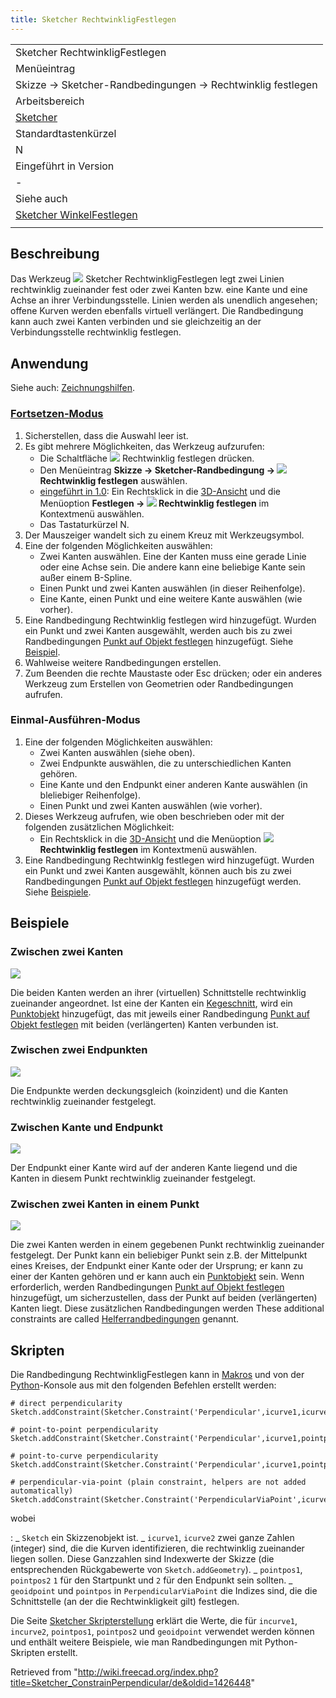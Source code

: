 ```yaml
---
title: Sketcher RechtwinkligFestlegen
---
```


|                                                                                      |
| ------------------------------------------------------------------------------------ |
| Sketcher RechtwinkligFestlegen                                                       |
| Menüeintrag                                                                          |
| Skizze → Sketcher-Randbedingungen → Rechtwinklig festlegen                           |
| Arbeitsbereich                                                                       |
| [Sketcher](/Sketcher_Workbench/de "Sketcher Workbench/de")                           |
| Standardtastenkürzel                                                                 |
| N                                                                                    |
| Eingeführt in Version                                                                |
| -                                                                                    |
| Siehe auch                                                                           |
| [Sketcher WinkelFestlegen](/Sketcher_ConstrainAngle/de "Sketcher ConstrainAngle/de") |
|                                                                                      |

## Beschreibung

Das Werkzeug ![](/images/Sketcher_ConstrainPerpendicular.svg) Sketcher RechtwinkligFestlegen legt zwei Linien rechtwinklig zueinander fest oder zwei Kanten bzw. eine Kante und eine Achse an ihrer Verbindungsstelle. Linien werden als unendlich angesehen; offene Kurven werden ebenfalls virtuell verlängert. Die Randbedingung kann auch zwei Kanten verbinden und sie gleichzeitig an der Verbindungsstelle rechtwinklig festlegen.

## Anwendung

Siehe auch: [Zeichnungshilfen](/Sketcher_Workbench/de#Zeichnungshilfen "Sketcher Workbench/de").

### [Fortsetzen-Modus](/Sketcher_Workbench/de#Fortsetzen-Modi "Sketcher Workbench/de")

1. Sicherstellen, dass die Auswahl leer ist.
2. Es gibt mehrere Möglichkeiten, das Werkzeug aufzurufen:
   - Die Schaltfläche ![](/images/Sketcher_ConstrainPerpendicular.svg) Rechtwinklig festlegen drücken.
   - Den Menüeintrag **Skizze → Sketcher-Randbedingung → ![](/images/Sketcher_ConstrainPerpendicular.svg) Rechtwinklig festlegen** auswählen.
   - [eingeführt in 1.0](/Release_notes_1.0/de "Release notes 1.0/de"): Ein Rechtsklick in die [3D-Ansicht](/3D_view/de "3D view/de") und die Menüoption **Festlegen → ![](/images/Sketcher_ConstrainPerpendicular.svg) Rechtwinklig festlegen** im Kontextmenü auswählen.
   - Das Tastaturkürzel N.
3. Der Mauszeiger wandelt sich zu einem Kreuz mit Werkzeugsymbol.
4. Eine der folgenden Möglichkeiten auswählen:
   - Zwei Kanten auswählen. Eine der Kanten muss eine gerade Linie oder eine Achse sein. Die andere kann eine beliebige Kante sein außer einem B-Spline.
   - Einen Punkt und zwei Kanten auswählen (in dieser Reihenfolge).
   - Eine Kante, einen Punkt und eine weitere Kante auswählen (wie vorher).
5. Eine Randbedingung Rechtwinklig festlegen wird hinzugefügt. Wurden ein Punkt und zwei Kanten ausgewählt, werden auch bis zu zwei Randbedingungen [Punkt auf Objekt festlegen](/Sketcher_ConstrainPointOnObject/de "Sketcher ConstrainPointOnObject/de") hinzugefügt. Siehe [Beispiel](#Zwischen_zwei_Kanten_in_einem_Punkt).
6. Wahlweise weitere Randbedingungen erstellen.
7. Zum Beenden die rechte Maustaste oder Esc drücken; oder ein anderes Werkzeug zum Erstellen von Geometrien oder Randbedingungen aufrufen.

### Einmal-Ausführen-Modus

1. Eine der folgenden Möglichkeiten auswählen:
   - Zwei Kanten auswählen (siehe oben).
   - Zwei Endpunkte auswählen, die zu unterschiedlichen Kanten gehören.
   - Eine Kante und den Endpunkt einer anderen Kante auswählen (in bleliebiger Reihenfolge).
   - Einen Punkt und zwei Kanten auswählen (wie vorher).
2. Dieses Werkzeug aufrufen, wie oben beschrieben oder mit der folgenden zusätzlichen Möglichkeit:
   - Ein Rechtsklick in die [3D-Ansicht](/3D_view/de "3D view/de") und die Menüoption **![](/images/Sketcher_ConstrainPerpendicular.svg) Rechtwinklig festlegen** im Kontextmenü auswählen.
3. Eine Randbedingung Rechtwinklg festlegen wird hinzugefügt. Wurden ein Punkt und zwei Kanten ausgewählt, können auch bis zu zwei Randbedingungen [Punkt auf Objekt festlegen](/Sketcher_ConstrainPointOnObject/de "Sketcher ConstrainPointOnObject/de") hinzugefügt werden. Siehe [Beispiele](#Zwischen_zwei_Kanten_in_einem_Punkt).

## Beispiele

### Zwischen zwei Kanten

![](/images/Sketcher_ConsraintPerpendicular_mode1.png)

Die beiden Kanten werden an ihrer (virtuellen) Schnittstelle rechtwinklig zueinander angeordnet. Ist eine der Kanten ein [Kegeschnitt](/Sketcher_Workbench/de#Sketcher_CompCreateConic "Sketcher Workbench/de"), wird ein [Punktobjekt](/Sketcher_CreatePoint/de "Sketcher CreatePoint/de") hinzugefügt, das mit jeweils einer Randbedingung [Punkt auf Objekt festlegen](/Sketcher_ConstrainPointOnObject/de "Sketcher ConstrainPointOnObject/de") mit beiden (verlängerten) Kanten verbunden ist.

### Zwischen zwei Endpunkten

![](/images/Sketcher_ConsraintPerpendicular_mode2.png)

Die Endpunkte werden deckungsgleich (koinzident) und die Kanten rechtwinklig zueinander festgelegt.

### Zwischen Kante und Endpunkt

![](/images/Sketcher_ConsraintPerpendicular_mode3.png)

Der Endpunkt einer Kante wird auf der anderen Kante liegend und die Kanten in diesem Punkt rechtwinklig zueinander festgelegt.

### Zwischen zwei Kanten in einem Punkt

![](/images/Sketcher_ConsraintPerpendicular_mode4.png)

Die zwei Kanten werden in einem gegebenen Punkt rechtwinklig zueinander festgelegt. Der Punkt kann ein beliebiger Punkt sein z.B. der Mittelpunkt eines Kreises, der Endpunkt einer Kante oder der Ursprung; er kann zu einer der Kanten gehören und er kann auch ein [Punktobjekt](/Sketcher_CreatePoint/de "Sketcher CreatePoint/de") sein. Wenn erforderlich, werden Randbedingungen [Punkt auf Objekt festlegen](/Sketcher_ConstrainPointOnObject/de "Sketcher ConstrainPointOnObject/de") hinzugefügt, um sicherzustellen, dass der Punkt auf beiden (verlängerten) Kanten liegt. Diese zusätzlichen Randbedingungen werden These additional constraints are called [Helferrandbedingungen](/Sketcher_helper_constraint/de "Sketcher helper constraint/de") genannt.

## Skripten

Die Randbedingung RechtwinkligFestlegen kann in [Makros](/Macros/de "Macros/de") und von der [Python](/Python/de "Python/de")-Konsole aus mit den folgenden Befehlen erstellt werden:

```
# direct perpendicularity
Sketch.addConstraint(Sketcher.Constraint('Perpendicular',icurve1,icurve2))

# point-to-point perpendicularity
Sketch.addConstraint(Sketcher.Constraint('Perpendicular',icurve1,pointpos1,icurve2,pointpos2))

# point-to-curve perpendicularity
Sketch.addConstraint(Sketcher.Constraint('Perpendicular',icurve1,pointpos1,icurve2))

# perpendicular-via-point (plain constraint, helpers are not added automatically)
Sketch.addConstraint(Sketcher.Constraint('PerpendicularViaPoint',icurve1,icurve2,geoidpoint,pointpos))

```

wobei

: _ `Sketch` ein Skizzenobjekt ist.
_ `icurve1`, `icurve2` zwei ganze Zahlen (integer) sind, die die Kurven identifizieren, die rechtwinklig zueinander liegen sollen. Diese Ganzzahlen sind Indexwerte der Skizze (die entsprechenden Rückgabewerte von `Sketch.addGeometry`).
_ `pointpos1`, `pointpos2` `1` für den Startpunkt und `2` für den Endpunkt sein sollten.
_ `geoidpoint` und `pointpos` in `PerpendicularViaPoint` die Indizes sind, die die Schnittstelle (an der die Rechtwinkligkeit gilt) festlegen.

Die Seite [Sketcher Skripterstellung](/Sketcher_scripting/de "Sketcher scripting/de") erklärt die Werte, die für `incurve1`, `incurve2`, `pointpos1`, `pointpos2` und `geoidpoint` verwendet werden können und enthält weitere Beispiele, wie man Randbedingungen mit Python-Skripten erstellt.

Retrieved from "<http://wiki.freecad.org/index.php?title=Sketcher_ConstrainPerpendicular/de&oldid=1426448>"
